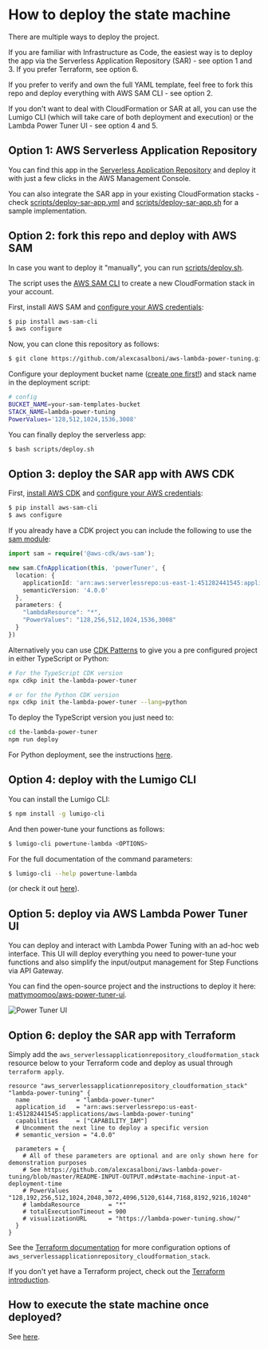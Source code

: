 # How to deploy the state machine

There are multiple ways to deploy the project.

If you are familiar with Infrastructure as Code, the easiest way is to deploy the app via the Serverless Application Repository (SAR) - see option 1 and 3. If you prefer Terraform, see option 6.

If you prefer to verify and own the full YAML template, feel free to fork this repo and deploy everything with AWS SAM CLI - see option 2.

If you don't want to deal with CloudFormation or SAR at all, you can use the Lumigo CLI (which will take care of both deployment and execution) or the Lambda Power Tuner UI - see option 4 and 5.


## Option 1: AWS Serverless Application Repository

You can find this app in the [Serverless Application Repository](https://serverlessrepo.aws.amazon.com/applications/arn:aws:serverlessrepo:us-east-1:451282441545:applications~aws-lambda-power-tuning) and deploy it with just a few clicks in the AWS Management Console.

You can also integrate the SAR app in your existing CloudFormation stacks - check [scripts/deploy-sar-app.yml](scripts/deploy-sar-app.yml) and [scripts/deploy-sar-app.sh](scripts/deploy-sar-app.sh) for a sample implementation.


## Option 2: fork this repo and deploy with AWS SAM

In case you want to deploy it "manually", you can run [scripts/deploy.sh](scripts/deploy.sh).

The script uses the [AWS SAM CLI](https://github.com/awslabs/aws-sam-cli) to create a new CloudFormation stack in your account.

First, install AWS SAM and [configure your AWS credentials](https://docs.aws.amazon.com/cli/latest/userguide/cli-chap-configure.html#cli-quick-configuration):


```bash
$ pip install aws-sam-cli
$ aws configure
```

Now, you can clone this repository as follows:

```bash
$ git clone https://github.com/alexcasalboni/aws-lambda-power-tuning.git
```

Configure your deployment bucket name ([create one first!](https://docs.aws.amazon.com/AmazonS3/latest/user-guide/create-bucket.html)) and stack name in the deployment script:


```bash
# config
BUCKET_NAME=your-sam-templates-bucket
STACK_NAME=lambda-power-tuning
PowerValues='128,512,1024,1536,3008'
```

You can finally deploy the serverless app:

```bash
$ bash scripts/deploy.sh
```

## Option 3: deploy the SAR app with AWS CDK

First, [install AWS CDK](https://docs.aws.amazon.com/cdk/latest/guide/getting_started.html) and [configure your AWS credentials](https://docs.aws.amazon.com/cli/latest/userguide/cli-chap-configure.html#cli-quick-configuration):

```bash
$ pip install aws-sam-cli
$ aws configure
```

If you already have a CDK project you can include the following to use the [sam module](https://docs.aws.amazon.com/cdk/api/latest/docs/aws-sam-readme.html):

```typescript
import sam = require('@aws-cdk/aws-sam');

new sam.CfnApplication(this, 'powerTuner', {
  location: {
    applicationId: 'arn:aws:serverlessrepo:us-east-1:451282441545:applications/aws-lambda-power-tuning',
    semanticVersion: '4.0.0'
  },
  parameters: {
    "lambdaResource": "*",
    "PowerValues": "128,256,512,1024,1536,3008"
  }
})
```

Alternatively you can use [CDK Patterns](https://github.com/cdk-patterns/serverless) to give you a pre configured project in either TypeScript or Python:

```bash
# For the TypeScript CDK version
npx cdkp init the-lambda-power-tuner

# or for the Python CDK version
npx cdkp init the-lambda-power-tuner --lang=python
```

To deploy the TypeScript version you just need to:

```bash
cd the-lambda-power-tuner
npm run deploy
```

For Python deployment, see the instructions [here](https://github.com/cdk-patterns/serverless#2-download-pattern-in-python-or-typescript-cdk).

## Option 4: deploy with the Lumigo CLI

You can install the Lumigo CLI:

```bash
$ npm install -g lumigo-cli
```

And then power-tune your functions as follows:

```bash
$ lumigo-cli powertune-lambda <OPTIONS>
```

For the full documentation of the command parameters:

```bash
$ lumigo-cli --help powertune-lambda
```

(or check it out [here](https://www.npmjs.com/package/lumigo-cli#lumigo-cli-powertune-lambda)).


## Option 5: deploy via AWS Lambda Power Tuner UI

You can deploy and interact with Lambda Power Tuning with an ad-hoc web interface. This UI will deploy everything you need to power-tune your functions and also simplify the input/output management for Step Functions via API Gateway.

You can find the open-source project and the instructions to deploy it here: [mattymoomoo/aws-power-tuner-ui](https://github.com/mattymoomoo/aws-power-tuner-ui).

![Power Tuner UI](https://github.com/mattymoomoo/aws-power-tuner-ui/blob/master/imgs/website.png?raw=true)

## Option 6: deploy the SAR app with Terraform

Simply add the `aws_serverlessapplicationrepository_cloudformation_stack` resource below to your Terraform code and deploy as usual through `terraform apply`.

```hcl
resource "aws_serverlessapplicationrepository_cloudformation_stack" "lambda-power-tuning" {
  name             = "lambda-power-tuner"
  application_id   = "arn:aws:serverlessrepo:us-east-1:451282441545:applications/aws-lambda-power-tuning"
  capabilities     = ["CAPABILITY_IAM"]
  # Uncomment the next line to deploy a specific version
  # semantic_version = "4.0.0"

  parameters = {
    # All of these parameters are optional and are only shown here for demonstration purposes
    # See https://github.com/alexcasalboni/aws-lambda-power-tuning/blob/master/README-INPUT-OUTPUT.md#state-machine-input-at-deployment-time
    # PowerValues           = "128,192,256,512,1024,2048,3072,4096,5120,6144,7168,8192,9216,10240"
    # lambdaResource        = "*"
    # totalExecutionTimeout = 900
    # visualizationURL      = "https://lambda-power-tuning.show/"
  }
}
```

See the [Terraform documentation](https://registry.terraform.io/providers/hashicorp/aws/latest/docs/resources/serverlessapplicationrepository_cloudformation_stack) for more configuration options of `aws_serverlessapplicationrepository_cloudformation_stack`.

If you don't yet have a Terraform project, check out the [Terraform introduction](https://www.terraform.io/intro/index.html).


## How to execute the state machine once deployed?

See [here](README-EXECUTE.md).
